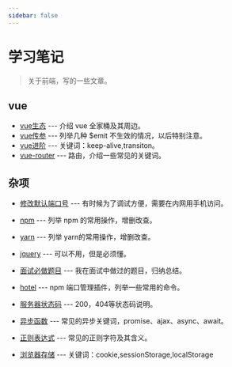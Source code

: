 ```yaml
---
sidebar: false
---
```


# 学习笔记

> 关于前端，写的一些文章。

## vue

- [vue生态](./vue.md) --- 介绍 vue 全家桶及其周边。
- [vue传参](./vue-emit.md) --- 列举几种 $emit 不生效的情况，以后特别注意。
- [vue进阶](./vue-knowledge-update.md) --- 关键词：keep-alive,transiton。
- [vue-router](./vue-router.md) --- 路由，介绍一些常见的关键词。

## 杂项

- [修改默认端口号](./change-port.md) --- 有时候为了调试方便，需要在内网用手机访问。

- [npm](./npm.md) --- 列举 npm 的常用操作，增删改查。

- [yarn](./yarn.md) --- 列举 yarn的常用操作，增删改查。

- [jquery](./jquery.md) --- 可以不用，但是必须懂。

- [面试必做题目](./examination-question.md) --- 我在面试中做过的题目，归纳总结。

- [hotel](./hotel.md) --- npm 端口管理插件，列举一些常用的命令。

- [服务器状态码](./http-status-code.md) --- 200，404等状态码说明。

- [异步函数](./async.md) --- 常见的异步关键词，promise、ajax、async、await。

- [正则表达式](./regexp.md) --- 常见的正则字符及其含义。

- [浏览器存储](./webstorage.md) --- 关键词：cookie,sessionStorage,localStorage

  




